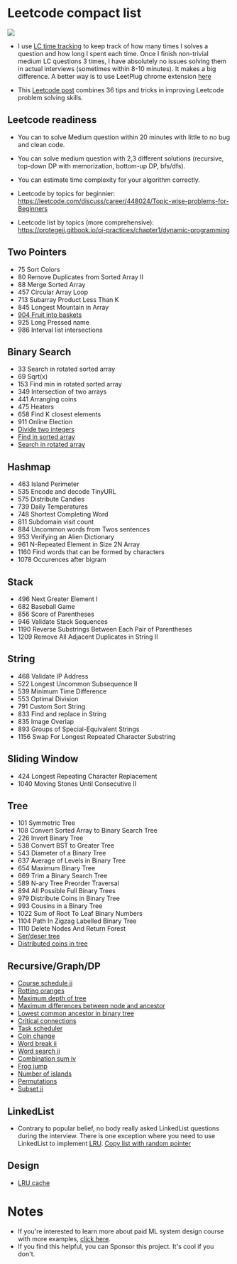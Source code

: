 # Leetcode compact list
[<img src="images/LC.png">](https://docs.google.com/spreadsheets/d/1RCb1dVQCLmtOGlJ5J-NJ5pIC7Tda-N2U/edit#gid=274831950)

* I use [LC time tracking](https://docs.google.com/spreadsheets/d/1RCb1dVQCLmtOGlJ5J-NJ5pIC7Tda-N2U/edit#gid=274831950) to keep track of how many times I solves a question and how long I spent each time. Once I finish non-trivial medium LC questions 3 times, I have absolutely no issues solving them in actual interviews (sometimes within 8-10 minutes). It makes a big difference. A better way is to use LeetPlug chrome extension [here](https://leetplug.azurewebsites.net/static/pages/howto.html)

* This [Leetcode post](https://leetcode.com/discuss/general-discussion/665604/important-and-useful-links-from-all-over-the-leetcode/659097) combines 36 tips and tricks in improving Leetcode problem solving skills. 



## Leetcode readiness
* You can to solve Medium question within 20 minutes with little to no bug and clean code. 
* You can solve medium question with 2,3 different solutions (recursive, top-down DP with memorization, bottom-up DP, bfs/dfs). 
* You can estimate time complexity for your algorithm correctly. 

* Leetcode by topics for beginnier: https://leetcode.com/discuss/career/448024/Topic-wise-problems-for-Beginners
* Leetcode list by topics (more comprehensive): https://protegejj.gitbook.io/oj-practices/chapter1/dynamic-programming
## Two Pointers
* 75 Sort Colors
* 80 Remove Duplicates from Sorted Array II
* 88 Merge Sorted Array
* 457 Circular Array Loop
* 713 Subarray Product Less Than K
* 845 Longest Mountain in Array
* [904 Fruit into baskets](https://leetcode.com/problems/fruit-into-baskets/)
* 925 Long Pressed name
* 986 Interval list intersections
## Binary Search
* 33 Search in rotated sorted array
* 69 Sqrt(x)
* 153 Find min in rotated sorted array
* 349 Intersection of two arrays
* 441 Arranging coins
* 475 Heaters
* 658 Find K closest elements
* 911 Online Election
* [Divide two integers](https://leetcode.com/problems/divide-two-integers/submissions/)
* [Find in sorted array](https://leetcode.com/problems/find-first-and-last-position-of-element-in-sorted-array)
* [Search in rotated array](https://leetcode.com/problems/search-in-rotated-sorted-array/)

## Hashmap
* 463 Island Perimeter
* 535 Encode and decode TinyURL
* 575 Distribute Candies
* 739 Daily Temperatures
* 748 Shortest Completing Word
* 811 Subdomain visit count
* 884 Uncommon words from Twos sentences
* 953 Verifying an Alien Dictionary
* 961 N-Repeated Element in Size 2N Array
* 1160 Find words that can be formed by characters
* 1078 Occurences after bigram
## Stack
* 496 Next Greater Element I
* 682 Baseball Game
* 856 Score of Parentheses
* 946 Validate Stack Sequences
* 1190 Reverse Substrings Between Each Pair of Parentheses
* 1209 Remove All Adjacent Duplicates in String II
## String
* 468 Validate IP Address
* 522 Longest Uncommon Subsequence II
* 539 Minimum Time Difference
* 553 Optimal Division
* 791 Custom Sort String
* 833 Find and replace in String
* 835 Image Overlap
* 893 Groups of Special-Equivalent Strings
* 1156 Swap For Longest Repeated Character Substring
## Sliding Window
* 424 Longest Repeating Character Replacement
* 1040 Moving Stones Until Consecutive II
## Tree
* 101 Symmetric Tree
* 108 Convert Sorted Array to Binary Search Tree
* 226 Invert Binary Tree
* 538 Convert BST to Greater Tree
* 543 Diameter of a Binary Tree
* 637 Average of Levels in Binary Tree
* 654 Maximum Binary Tree
* 669 Trim a Binary Search Tree
* 589 N-ary Tree Preorder Traversal
* 894 All Possible Full Binary Trees
* 979 Distribute Coins in Binary Tree
* 993 Cousins in a Binary Tree
* 1022 Sum of Root To Leaf Binary Numbers
* 1104 Path In Zigzag Labelled Binary Tree
* 1110 Delete Nodes And Return Forest
* [Ser/deser tree](https://leetcode.com/problems/serialize-and-deserialize-n-ary-tree/)
* [Distributed coins in tree](https://leetcode.com/problems/distribute-coins-in-binary-tree/)

## Recursive/Graph/DP
* [Course schedule ii](https://leetcode.com/problems/course-schedule-ii/)
* [Rotting oranges](https://leetcode.com/problems/rotting-oranges/)
* [Maximum depth of tree](https://leetcode.com/problems/maximum-depth-of-n-ary-tree/)
* [Maximum differences between node and ancestor](https://leetcode.com/problems/maximum-difference-between-node-and-ancestor/)
* [Lowest common ancestor in binary tree](https://leetcode.com/problems/lowest-common-ancestor-of-a-binary-tree)
* [Critical connections](https://leetcode.com/problems/critical-connections-in-a-network)
* [Task scheduler](https://leetcode.com/problems/task-scheduler/)
* [Coin change](https://leetcode.com/problems/coin-change/submissions/)
* [Word break ii](https://leetcode.com/problems/word-break-ii/)
* [Word search ii](https://leetcode.com/problems/word-search-ii/)
* [Combination sum iv](https://leetcode.com/problems/combination-sum-iv/)
* [Frog jump](https://leetcode.com/problems/frog-jump/)
* [Number of islands](https://leetcode.com/problems/number-of-distinct-islands)
* [Permutations](https://leetcode.com/problems/permutations)
* [Subset ii](https://leetcode.com/problems/subsets-ii/submissions/)


## LinkedList
* Contrary to popular belief, no body really asked LinkedList questions during the interview. There is one exception where you need to use LinkedList to implement [LRU](https://leetcode.com/problems/lru-cache/). [Copy list with random pointer](https://leetcode.com/problems/copy-list-with-random-pointer/)

## Design
* [LRU cache](https://leetcode.com/problems/lru-cache/solution/)



# Notes
* If you're interested to learn more about paid ML system design course with more examples, [click here](course.md).
* If you find this helpful, you can Sponsor this project. It's cool if you don't. 
